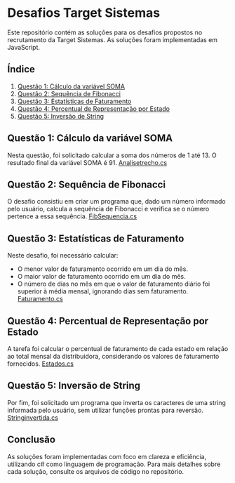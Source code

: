 


# Desafios Target Sistemas

Este repositório contém as soluções para os desafios propostos no recrutamento da Target Sistemas. As soluções foram implementadas em JavaScript.

## Índice

1. [Questão 1: Cálculo da variável SOMA](#questão-1-cálculo-da-variável-soma)
2. [Questão 2: Sequência de Fibonacci](#questão-2-sequência-de-fibonacci)
3. [Questão 3: Estatísticas de Faturamento](#questão-3-estatísticas-de-faturamento)
4. [Questão 4: Percentual de Representação por Estado](#questão-4-percentual-de-representação-por-estado)
5. [Questão 5: Inversão de String](#questão-5-inversão-de-string)

## Questão 1: Cálculo da variável SOMA

Nesta questão, foi solicitado calcular a soma dos números de 1 até 13. O resultado final da variável SOMA é 91.
[Analisetrecho.cs](https://github.com/AlissonLb/TargetSistemaTeste/blob/main/Analisetrecho.cs)

## Questão 2: Sequência de Fibonacci

O desafio consistiu em criar um programa que, dado um número informado pelo usuário, calcula a sequência de Fibonacci e verifica se o número pertence a essa sequência.
[FibSequencia.cs](https://github.com/AlissonLb/TargetSistemaTeste/blob/main/FibSequencia.cs)

## Questão 3: Estatísticas de Faturamento

Neste desafio, foi necessário calcular:
- O menor valor de faturamento ocorrido em um dia do mês.
- O maior valor de faturamento ocorrido em um dia do mês.
- O número de dias no mês em que o valor de faturamento diário foi superior à média mensal, ignorando dias sem faturamento.
 [Faturamento.cs](https://github.com/AlissonLb/TargetSistemaTeste/blob/main/Faturamento.cs)
  

## Questão 4: Percentual de Representação por Estado

A tarefa foi calcular o percentual de faturamento de cada estado em relação ao total mensal da distribuidora, considerando os valores de faturamento fornecidos.
[Estados.cs](https://github.com/AlissonLb/TargetSistemaTeste/blob/main/Estados.cs)

## Questão 5: Inversão de String

Por fim, foi solicitado um programa que inverta os caracteres de uma string informada pelo usuário, sem utilizar funções prontas para reversão.
[Stringinvertida.cs](https://github.com/AlissonLb/TargetSistemaTeste/blob/main/Stringinvertida.cs)


## Conclusão

As soluções foram implementadas com foco em clareza e eficiência, utilizando c# como linguagem de programação. Para mais detalhes sobre cada solução, consulte os arquivos de código no repositório.
